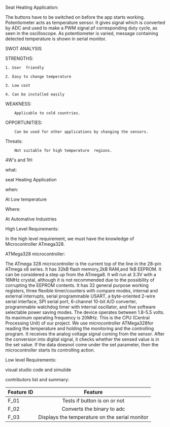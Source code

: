 Seat Heating Application:


The buttons have to be switched on before the app starts working. Potentiometer acts as temperature sensor.
It gives signal which is converted by ADC and used to make a PWM signal pf corresponding duty cycle, as seen in the oscilloscope.
As potentiometer is varied, message containing detected temperature is shown in serial monitor.

SWOT ANALYSIS
   
STRENGTHS:

	1. User  friendly
	
	2. Easy to change temperature
	
	3. Low cost
	
	4. Can be installed easily
  
WEAKNESS:

        Applicable to cold countries.
    
OPPORTUNITIES:

        Can be used for other applications by changing the sensors.
     
Threats:

        Not suitable for high temperature  regions.
     
  
4W's and 1H:

what:

seat Heating Application

when:

At Low temperature

Where:

At Automative Industries

High Level Requirements:

In the high level requirement, we must have the knowledge of Microcontroller ATmega328.

ATMega328 microcontroller: 

The ATmega 328 microcontroller is the current top of the line in the 28-pin ATmega x8 series. It has 32kB flash memory,2kB RAM,and 1kB
EEPROM. It can be considered a step up from the ATmega8. It will run at 3.3V with a 16MHz crystal, although it is not recommended due 
to the possibility of corrupting the EEPROM contents. It has 32 general purpose working registers, three flexible timer/counters with 
compare modes, internal and external interrupts, serial programmable USART, a byte-oriented 2-wire serial interface, SPI serial port, 
6-channel 10-bit A/D converter, programmable watchdog timer with internal oscillator, and five software selectable power saving modes. 
The device operates between 1.8-5.5 volts. Its maximum operating frequency is 20MHz. This is the CPU (Central Processing Unit) of our 
project. We use microcontroller ATMega328for reading the temperature and holding the monitoring and the controlling program. It receives 
the analog voltage signal coming from the sensor. After the conversion into digital signal, it checks whether the sensed value is in the 
set value. If the data doesnot come under the set parameter, then the microcontroller starts its controlling action.

Low level Requirements:

visual studio code and simulide

contributors list and summary:

|Feature ID |   Feature|
|-----------|:-----------:|
|F_01 |	Tests if button is on or not|
|F_02 |	Converts the binary to adc |
|F_03 |	Displays the temperature on the serial monitor|







